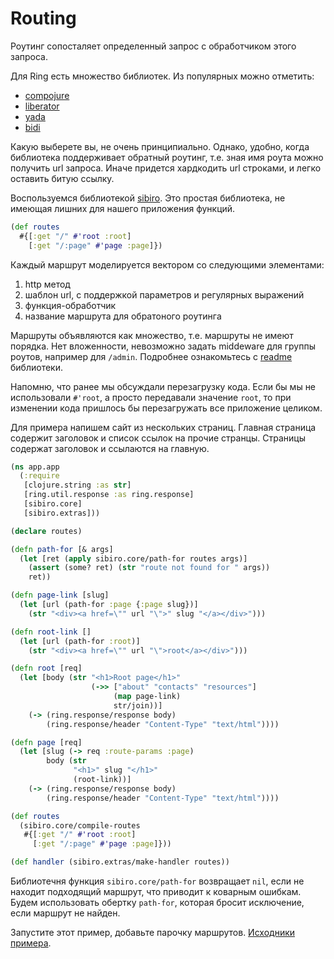 # Routing

Роутинг сопосталяет определенный запрос с обработчиком этого запроса.

Для Ring есть множество библиотек.
Из популярных можно отметить:

+ [compojure](https://github.com/weavejester/compojure)
+ [liberator](https://github.com/clojure-liberator/liberator)
+ [yada](https://github.com/juxt/yada)
+ [bidi](https://github.com/juxt/bidi)

Какую выберете вы, не очень принципиально. Однако, удобно, когда библиотека
поддерживает обратный роутинг, т.е. зная имя роута можно получить url запроса.
Иначе придется хардкодить url строками, и легко оставить битую ссылку.

Воспользуемся библиотекой [sibiro](https://github.com/aroemers/sibiro).
Это простая библиотека, не имеющая лишних для нашего приложения функций.

```clojure
(def routes
  #{[:get "/" #'root :root]
    [:get "/:page" #'page :page]})
```

Каждый маршрут моделируется вектором со следующими элементами:

1. http метод
2. шаблон url, с поддержкой параметров и регулярных выражений
3. функция-обработчик
4. название маршрута для обратоного роутинга

Маршруты объявляются как множество, т.е. маршруты не имеют порядка.
Нет вложенности, невозможно задать middeware для группы роутов,
например для `/admin`. Подробнее ознакомьтесь с [readme](https://github.com/aroemers/sibiro) библиотеки.

Напомню, что ранее мы обсуждали перезагрузку кода.
Если бы мы не использовали `#'root`, а просто передавали значение `root`,
то при изменении кода пришлось бы перезагружать все приложение целиком.

Для примера напишем сайт из нескольких страниц.
Главная страница содержит заголовок и список ссылок на прочие странцы.
Страницы содержат заголовок и ссылаются на главную.

```clojure
(ns app.app
  (:require
   [clojure.string :as str]
   [ring.util.response :as ring.response]
   [sibiro.core]
   [sibiro.extras]))

(declare routes)

(defn path-for [& args]
  (let [ret (apply sibiro.core/path-for routes args)]
    (assert (some? ret) (str "route not found for " args))
    ret))

(defn page-link [slug]
  (let [url (path-for :page {:page slug})]
    (str "<div><a href=\"" url "\">" slug "</a></div>")))

(defn root-link []
  (let [url (path-for :root)]
    (str "<div><a href=\"" url "\">root</a></div>")))

(defn root [req]
  (let [body (str "<h1>Root page</h1>"
                  (->> ["about" "contacts" "resources"]
                       (map page-link)
                       str/join))]
    (-> (ring.response/response body)
        (ring.response/header "Content-Type" "text/html"))))

(defn page [req]
  (let [slug (-> req :route-params :page)
        body (str
              "<h1>" slug "</h1>"
              (root-link))]
    (-> (ring.response/response body)
        (ring.response/header "Content-Type" "text/html"))))

(def routes
  (sibiro.core/compile-routes
   #{[:get "/" #'root :root]
     [:get "/:page" #'page :page]}))

(def handler (sibiro.extras/make-handler routes))
```

Библиотечня функция `sibiro.core/path-for` возвращает `nil`, если не находит подходящий маршрут,
что приводит к коварным ошибкам. Будем использовать обертку `path-for`,
которая бросит исключение, если маршрут не найден.

Запустите этот пример, добавьте парочку маршрутов.
[Исходники примера](/sources/4-web/3-routing).
